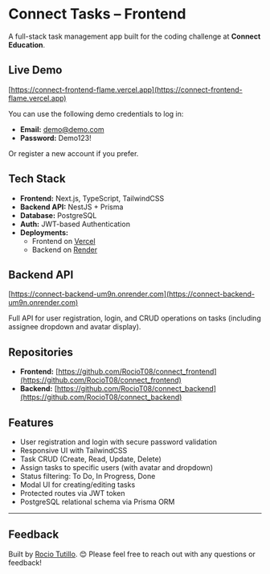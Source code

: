 # Connect Tasks – Frontend

A full-stack task management app built for the coding challenge at **Connect Education**.

## Live Demo

[https://connect-frontend-flame.vercel.app](https://connect-frontend-flame.vercel.app)

You can use the following demo credentials to log in:

- **Email:** demo@demo.com  
- **Password:** Demo123!

Or register a new account if you prefer.

## Tech Stack

- **Frontend:** Next.js, TypeScript, TailwindCSS  
- **Backend API:** NestJS + Prisma  
- **Database:** PostgreSQL  
- **Auth:** JWT-based Authentication  
- **Deployments:**  
  - Frontend on [Vercel](https://vercel.com)  
  - Backend on [Render](https://render.com)

## Backend API

[https://connect-backend-um9n.onrender.com](https://connect-backend-um9n.onrender.com)

Full API for user registration, login, and CRUD operations on tasks (including assignee dropdown and avatar display).

## Repositories

- **Frontend:** [https://github.com/RocioT08/connect_frontend](https://github.com/RocioT08/connect_frontend)  
- **Backend:** [https://github.com/RocioT08/connect_backend](https://github.com/RocioT08/connect_backend)

## Features

- User registration and login with secure password validation
- Responsive UI with TailwindCSS
- Task CRUD (Create, Read, Update, Delete)
- Assign tasks to specific users (with avatar and dropdown)
- Status filtering: To Do, In Progress, Done
- Modal UI for creating/editing tasks
- Protected routes via JWT token
- PostgreSQL relational schema via Prisma ORM

---

## Feedback

Built by [Rocio Tutillo](https://github.com/RocioT08). 😊 
Please feel free to reach out with any questions or feedback!
